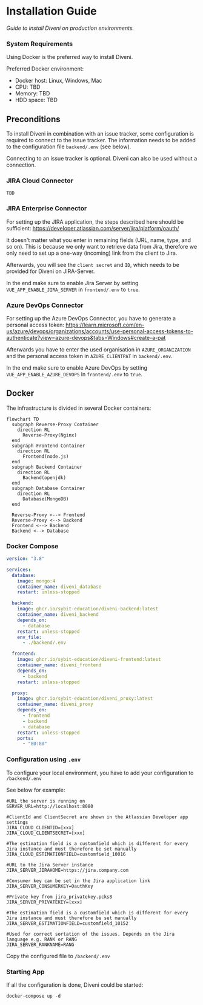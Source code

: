 # Installation Guide

*Guide to install Diveni on production environments.*

### System Requirements

Using Docker is the preferred way to install Diveni.

Preferred Docker environment: 

* Docker host: Linux, Windows, Mac
* CPU: TBD
* Memory: TBD
* HDD space: TBD

## Preconditions

To install Diveni in combination with an issue tracker, some configuration is required to connect to the issue
tracker. The information needs to be added to the configuration file `backend/.env` (see below).

Connecting to an issue tracker is optional. Diveni can also be used without a connection.

### JIRA Cloud Connector

```
TBD
```

### JIRA Enterprise Connector

For setting up the JIRA application, the steps described here should be sufficient:
<https://developer.atlassian.com/server/jira/platform/oauth/>

It doesn't matter what you enter in remaining fields (URL, name, type, and so on).
This is because we only want to retrieve data from Jira, therefore we only need to set up a
one-way (incoming) link from the client to Jira.

Afterwards, you will see the `client secret` and `ID`, which needs to be provided for Diveni on
JIRA-Server.

In the end make sure to enable Jira Server by setting `VUE_APP_ENABLE_JIRA_SERVER` in `frontend/.env` to `true`.

### Azure DevOps Connector

For setting up the Azure DevOps Connector, you have to generate a personal access token:
<https://learn.microsoft.com/en-us/azure/devops/organizations/accounts/use-personal-access-tokens-to-authenticate?view=azure-devops&tabs=Windows#create-a-pat>

Afterwards you have to enter the used organisation in `AZURE_ORGANIZATION` and the personal access token in `AZURE_CLIENTPAT` in `backend/.env`.

In the end make sure to enable Azure DevOps by setting `VUE_APP_ENABLE_AZURE_DEVOPS` in `frontend/.env` to `true`.

## Docker

The infrastructure is divided in several Docker containers:

```mermaid
flowchart TD
  subgraph Reverse-Proxy Container
    direction RL
      Reverse-Proxy(Nginx)
  end  
  subgraph Frontend Container
    direction RL
      Frontend(node.js)
  end
  subgraph Backend Container
    direction RL
      Backend(openjdk)
  end
  subgraph Database Container
    direction RL
      Database(MongoDB)
  end  

  Reverse-Proxy <--> Frontend
  Reverse-Proxy <--> Backend  
  Frontend <--> Backend
  Backend <--> Database
````


### Docker Compose 

```yaml
version: "3.8"

services:
  database:
    image: mongo:4
    container_name: diveni_database
    restart: unless-stopped    

  backend:
    image: ghcr.io/sybit-education/diveni-backend:latest
    container_name: diveni_backend
    depends_on:
      - database
    restart: unless-stopped    
    env_file:
      - ./backend/.env

  frontend:
    image: ghcr.io/sybit-education/diveni-frontend:latest
    container_name: diveni_frontend
    depends_on:
      - backend
    restart: unless-stopped      

  proxy:
    image: ghcr.io/sybit-education/diveni_proxy:latest
    container_name: diveni_proxy
    depends_on:
      - frontend
      - backend
      - database    
    restart: unless-stopped
    ports:
      - "80:80"

```

### Configuration using `.env`

To configure your local environment, you have to add your configuration to `/backend/.env`

See below for example:

```properties 
#URL the server is running on
SERVER_URL=http://localhost:8080

#ClientId and ClientSecret are shown in the Atlassian Developer app settings
JIRA_CLOUD_CLIENTID=[xxx]
JIRA_CLOUD_CLIENTSECRET=[xxx]

#The estimation field is a customfield which is different for every Jira instance and must therefore be set manually
JIRA_CLOUD_ESTIMATIONFIELD=customfield_10016

#URL to the Jira Server instance
JIRA_SERVER_JIRAHOME=https://jira.company.com

#Consumer key can be set in the Jira application link
JIRA_SERVER_CONSUMERKEY=OauthKey

#Private key from jira_privatekey.pcks8
JIRA_SERVER_PRIVATEKEY=[xxx]

#The estimation field is a customfield which is different for every Jira instance and must therefore be set manually
JIRA_SERVER_ESTIMATIONFIELD=customfield_10152

#Used for correct sortation of the issues. Depends on the Jira language e.g. RANK or RANG
JIRA_SERVER_RANKNAME=RANG
```
Copy the configured file to `/backend/.env`

### Starting App 

If all the configuration is done, Diveni could be started:

```shell
docker-compose up -d
```
